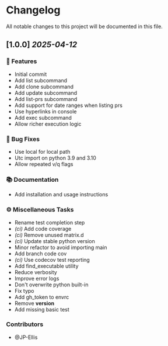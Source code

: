 # Changelog

All notable changes to this project will be documented in this file.

<!-- markdownlint-disable no-duplicate-heading -->
<!-- markdownlint-disable emph-style -->
<!-- markdownlint-disable strong-style -->

## [1.0.0] _2025-04-12_

### 🚀 Features

-   Initial commit
-   Add list subcommand
-   Add clone subcommand
-   Add update subcommand
-   Add list-prs subcommand
-   Add support for date ranges when listing prs
-   Use hyperlinks in console
-   Add exec subcommand
-   Allow richer execution logic

### 🐛 Bug Fixes

-   Use local for local path
-   Utc import on python 3.9 and 3.10
-   Allow repeated v/q flags

### 📚 Documentation

-   Add installation and usage instructions

### ⚙️ Miscellaneous Tasks

-   Rename test completion step
-   _(ci)_ Add code coverage
-   _(ci)_ Remove unused matrix.d
-   _(ci)_ Update stable python version
-   Minor refactor to avoid importing main
-   Add branch code cov
-   _(ci)_ Use codecov test reporting
-   Add find_executable utility
-   Reduce verbosity
-   Improve error logs
-   Don't overwrite python built-in
-   Fix typo
-   Add gh_token to envrc
-   Remove __version__
-   Add missing basic test

### Contributors

-   @JP-Ellis

<!-- generated by git-cliff on 2025-04-12-->
